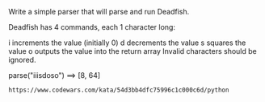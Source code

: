 Write a simple parser that will parse and run Deadfish.

Deadfish has 4 commands, each 1 character long:

i increments the value (initially 0)
d decrements the value
s squares the value
o outputs the value into the return array
Invalid characters should be ignored.

parse("iiisdoso")  ==>  [8, 64]

`https://www.codewars.com/kata/54d3bb4dfc75996c1c000c6d/python`